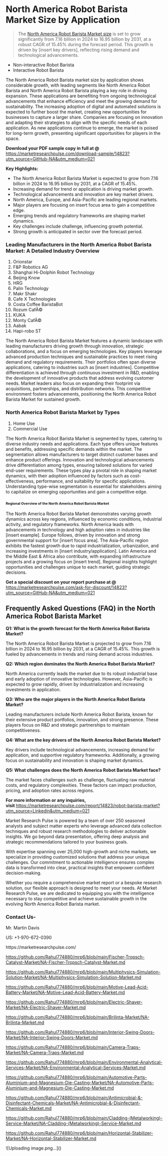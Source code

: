 <h1>North America Robot Barista Market&nbsp;Size by Application</h1><blockquote><p>The <a href="https://marketresearchpulse.com/download-sample/14823?utm_source=GitHub-NA&amp;utm_medium=021">North America Robot Barista Market size</a> is set to grow significantly from 7.16 billion in 2024 to 16.95 billion by 2031, at a robust CAGR of 15.45% during the forecast period. This growth is driven by [insert key drivers], reflecting rising demand and technological advancements.</p></blockquote><ul><li>Non-interactive Robot Barista<li> Interactive Robot Barista</li></ul><p>The North America Robot Barista market size by application shows considerable growth, with leading segments like North America Robot Barista and North America Robot Barista playing a key role in driving expansion. These applications are benefiting from ongoing technological advancements that enhance efficiency and meet the growing demand for sustainability. The increasing adoption of digital and automated solutions is expected to further boost the market, creating new opportunities for businesses to capture a larger share. Companies are focusing on innovation and adapting their strategies to align with the specific needs of each application. As new applications continue to emerge, the market is poised for long-term growth, presenting significant opportunities for players in the space.</p><p><strong>Download your PDF sample copy in full at @ </strong><a href="https://marketresearchpulse.com/download-sample/14823?utm_source=GitHub-NA&amp;utm_medium=021">https://marketresearchpulse.com/download-sample/14823?utm_source=GitHub-NA&amp;utm_medium=021</a></p><p><strong>Key Highlights: </strong></p><ul><li>The North America Robot Barista Market is expected to grow from 7.16 billion in 2024 to 16.95 billion by 2031, at a CAGR of 15.45%.</li><li>Increasing demand for trend or application is driving market growth.</li><li>Technological advancements and innovation are key market drivers.</li><li>North America, Europe, and Asia-Pacific are leading regional markets.</li><li>Major players are focusing on insert focus area to gain a competitive edge.</li><li>Emerging trends and regulatory frameworks are shaping market dynamics.</li><li>Key challenges include challenge, influencing growth potential.</li><li>Strong growth is anticipated in sector over the forecast period.</li></ul><h3>Leading Manufacturers in the North America Robot Barista Market: A Detailed Industry Overview</h3><ol><li>Orionstar</li><li>F&P Robotics AG</li><li>Shanghai Hi-Dolphin Robot Technology</li><li>Beijing Know</li><li>HRG</li><li>Palin Technology</li><li>Makr Shakr</li><li>Cafe X Technologies</li><li>Costa Coffee BaristaBot</li><li>Rozum CafÃ©</li><li>KUKA</li><li>Monty CafÃ©</li><li>Aabak</li><li>Hapi-robo ST</li></ol><div class="flex max-w-full flex-col flex-grow"><div class="min-h-8 text-message flex w-full flex-col items-end gap-2 whitespace-normal break-words [.text-message+&amp;]:mt-5" dir="auto" data-message-author-role="assistant" data-message-id="fd8432e4-4910-450d-b182-61b7bfb0a01f" data-message-model-slug="gpt-4o"><div class="flex w-full flex-col gap-1 empty:hidden first:pt-[3px]"><div class="markdown prose w-full break-words dark:prose-invert light"><p>The North America Robot Barista Market features a dynamic landscape with leading manufacturers driving growth through innovation, strategic collaborations, and a focus on emerging technologies. Key players leverage advanced production techniques and sustainable practices to meet rising demand and regulatory requirements. Their portfolios often span diverse applications, catering to industries such as [insert industries]. Competitive differentiation is achieved through continuous investment in R&amp;D, enabling the development of innovative products that address evolving customer needs. Market leaders also focus on expanding their footprint via acquisitions, partnerships, and distribution networks. This competitive environment fosters advancements, positioning the North America Robot Barista Market for sustained growth.</p></div></div></div></div><h3>North America Robot Barista Market by Types</h3><ol><li>Home Use<li> Commercial Use</li></ol><div class="flex max-w-full flex-col flex-grow"><div class="min-h-8 text-message flex w-full flex-col items-end gap-2 whitespace-normal break-words [.text-message+&amp;]:mt-5" dir="auto" data-message-author-role="assistant" data-message-id="084470be-0bb7-4664-bddf-5156b4f41249" data-message-model-slug="gpt-4o-mini"><div class="flex w-full flex-col gap-1 empty:hidden first:pt-[3px]"><div class="markdown prose w-full break-words dark:prose-invert light"><p>The North America Robot Barista Market is segmented by types, catering to diverse industry needs and applications. Each type offers unique features and benefits, addressing specific demands within the market. The segmentation allows manufacturers to target distinct customer bases and enhance product offerings. Innovation and technological advancements drive differentiation among types, ensuring tailored solutions for varied end-user requirements. These types play a pivotal role in shaping market dynamics, with their adoption influenced by factors such as cost-effectiveness, performance, and suitability for specific applications. Understanding type-wise segmentation is essential for stakeholders aiming to capitalize on emerging opportunities and gain a competitive edge.</p></div></div></div></div><h3><span style="font-size: 11px;">Regional Overview of the North America Robot Barista Market</span></h3><div class="flex max-w-full flex-col flex-grow"><div class="min-h-8 text-message flex w-full flex-col items-end gap-2 whitespace-normal break-words [.text-message+&amp;]:mt-5" dir="auto" data-message-author-role="assistant" data-message-id="e9038762-ce64-4e30-91c9-9bd413514231" data-message-model-slug="gpt-4o-mini"><div class="flex w-full flex-col gap-1 empty:hidden first:pt-[3px]"><div class="markdown prose w-full break-words dark:prose-invert light"><p>The North America Robot Barista Market demonstrates varying growth dynamics across key regions, influenced by economic conditions, industrial activity, and regulatory frameworks. North America leads with advancements in technology and high adoption rates in industries like [insert example]. Europe follows, driven by innovation and strong governmental support for [insert focus area]. The Asia-Pacific region exhibits the fastest growth due to rapid industrialization, urbanization, and increasing investments in [insert industry/application]. Latin America and the Middle East &amp; Africa also contribute, with expanding infrastructure projects and a growing focus on [insert trend]. Regional insights highlight opportunities and challenges unique to each market, guiding strategic decisions.</p></div></div></div></div><p><strong>Get a special discount on your report purchase at @ </strong><a href="https://marketresearchpulse.com/ask-for-discount/14823?utm_source=GitHub-NA&amp;utm_medium=021">https://marketresearchpulse.com/ask-for-discount/14823?utm_source=GitHub-NA&amp;utm_medium=021</a></p><h2>Frequently Asked Questions (FAQ) in the North America Robot Barista Market</h2><p><strong>Q1: What is the growth forecast for the North America Robot Barista Market?</strong></p><p>The North America Robot Barista Market is projected to grow from 7.16 billion in 2024 to 16.95 billion by 2031, at a CAGR of 15.45%. This growth is fueled by advancements in trends and rising demand across industries.</p><p><strong>Q2: Which region dominates the North America Robot Barista Market?</strong></p><p>North America currently leads the market due to its robust industrial base and early adoption of innovative technologies. However, Asia-Pacific is expected to grow rapidly, driven by industrialization and increasing investments in application.</p><p><strong>Q3: Who are the major players in the North America Robot Barista Market?</strong></p><p>Leading manufacturers include North America Robot Barista, known for their extensive product portfolios, innovation, and strong presence. These players focus on R&amp;D and strategic partnerships to maintain competitiveness.</p><p><strong>Q4: What are the key drivers of the North America Robot Barista Market?</strong></p><p>Key drivers include technological advancements, increasing demand for application, and supportive regulatory frameworks. Additionally, a growing focus on sustainability and innovation is shaping market dynamics.</p><p><strong>Q5: What challenges does the North America Robot Barista Market face?</strong></p><p>The market faces challenges such as challenge, fluctuating raw material costs, and regulatory complexities. These factors can impact production, pricing, and adoption rates across regions.</p><p><strong>For more information or any inquiries, visit&nbsp;</strong><a href="https://marketresearchpulse.com/report/14823/robot-barista-market?utm_source=Linkedin&utm_medium=021">https://marketresearchpulse.com/report/14823/robot-barista-market?utm_source=Linkedin&utm_medium=021</a></p><p>Market Research Pulse is powered by a team of over 250 seasoned analysts and subject matter experts who leverage advanced data collection techniques and robust research methodologies to deliver actionable insights. We go beyond data presentation, offering deep analysis and strategic recommendations tailored to your business goals.</p><p>With expertise spanning over 25,000 high-growth and niche markets, we specialize in providing customized solutions that address your unique challenges. Our commitment to actionable intelligence ensures complex data is transformed into clear, practical insights that empower confident decision-making.</p><p>Whether you require a comprehensive market report or a bespoke research solution, our flexible approach is designed to meet your needs. At Market Research Pulse, we are dedicated to equipping you with the intelligence necessary to stay competitive and achieve sustainable growth in the evolving North America Robot Barista market.</p><h3><strong>Contact Us-</strong></h3><p>Mr. Martin Davis</p><p>US: +1-970-672-0390</p><p>https://marketresearchpulse.com/</p><p><a href="https://github.com/Rahul774880/mrp6/blob/main/Fischer-Tropsch-Catalyst-Market/NA-Fischer-Tropsch-Catalyst-Market.md">https://github.com/Rahul774880/mrp6/blob/main/Fischer-Tropsch-Catalyst-Market/NA-Fischer-Tropsch-Catalyst-Market.md</a></p><p><a href="https://github.com/Rahul774880/mrp6/blob/main/Multiphysics-Simulation-Solution-Market/NA-Multiphysics-Simulation-Solution-Market.md">https://github.com/Rahul774880/mrp6/blob/main/Multiphysics-Simulation-Solution-Market/NA-Multiphysics-Simulation-Solution-Market.md</a></p><p><a href="https://github.com/Rahul774880/mrp6/blob/main/Motive-Lead-Acid-Battery-Market/NA-Motive-Lead-Acid-Battery-Market.md">https://github.com/Rahul774880/mrp6/blob/main/Motive-Lead-Acid-Battery-Market/NA-Motive-Lead-Acid-Battery-Market.md</a></p><p><a href="https://github.com/Rahul774880/mrp6/blob/main/Electric-Shaver-Market/NA-Electric-Shaver-Market.md">https://github.com/Rahul774880/mrp6/blob/main/Electric-Shaver-Market/NA-Electric-Shaver-Market.md</a></p><p><a href="https://github.com/Rahul774880/mrp6/blob/main/Brilinta-Market/NA-Brilinta-Market.md">https://github.com/Rahul774880/mrp6/blob/main/Brilinta-Market/NA-Brilinta-Market.md</a></p><p><a href="https://github.com/Rahul774880/mrp6/blob/main/Interior-Swing-Doors-Market/NA-Interior-Swing-Doors-Market.md">https://github.com/Rahul774880/mrp6/blob/main/Interior-Swing-Doors-Market/NA-Interior-Swing-Doors-Market.md</a></p><p><a href="https://github.com/Rahul774880/mrp6/blob/main/Camera-Traps-Market/NA-Camera-Traps-Market.md">https://github.com/Rahul774880/mrp6/blob/main/Camera-Traps-Market/NA-Camera-Traps-Market.md</a></p><p><a href="https://github.com/Rahul774880/mrp6/blob/main/Environmental-Analytical-Services-Market/NA-Environmental-Analytical-Services-Market.md">https://github.com/Rahul774880/mrp6/blob/main/Environmental-Analytical-Services-Market/NA-Environmental-Analytical-Services-Market.md</a></p><p><a href="https://github.com/Rahul774880/mrp6/blob/main/Automotive-Parts-Aluminium-and-Magnesium-Die-Casting-Market/NA-Automotive-Parts-Aluminium-and-Magnesium-Die-Casting-Market.md">https://github.com/Rahul774880/mrp6/blob/main/Automotive-Parts-Aluminium-and-Magnesium-Die-Casting-Market/NA-Automotive-Parts-Aluminium-and-Magnesium-Die-Casting-Market.md</a></p><p><a href="https://github.com/Rahul774880/mrp6/blob/main/Antimicrobial-&-Disinfectant-Chemicals-Market/NA-Antimicrobial-&-Disinfectant-Chemicals-Market.md">https://github.com/Rahul774880/mrp6/blob/main/Antimicrobial-&-Disinfectant-Chemicals-Market/NA-Antimicrobial-&-Disinfectant-Chemicals-Market.md</a></p><p><a href="https://github.com/Rahul774880/mrp6/blob/main/Cladding-(Metalworking)-Service-Market/NA-Cladding-(Metalworking)-Service-Market.md">https://github.com/Rahul774880/mrp6/blob/main/Cladding-(Metalworking)-Service-Market/NA-Cladding-(Metalworking)-Service-Market.md</a></p><p><a href="https://github.com/Rahul774880/mrp6/blob/main/Horizontal-Stabilizer-Market/NA-Horizontal-Stabilizer-Market.md">https://github.com/Rahul774880/mrp6/blob/main/Horizontal-Stabilizer-Market/NA-Horizontal-Stabilizer-Market.md</a></p>
![Uploading image.png…]()
